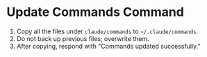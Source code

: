 # Update Commands Command

1. Copy all the files under `claude/commands` to `~/.claude/commands`.
2. Do not back up previous files; overwrite them.
3. After copying, respond with "Commands updated successfully."
